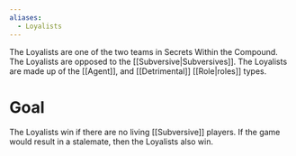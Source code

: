 ```yaml
---
aliases:
  - Loyalists
---
```

The Loyalists are one of the two teams in Secrets Within the Compound. The Loyalists are opposed to the [[Subversive|Subversives]]. The Loyalists are made up of the [[Agent]], and [[Detrimental]] [[Role|roles]] types.

# Goal
The Loyalists win if there are no living [[Subversive]] players. If the game would result in a stalemate, then the Loyalists also win.